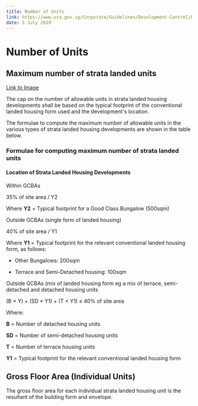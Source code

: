 ```yaml
---
title: Number of Units
link: https://www.ura.gov.sg/Corporate/Guidelines/Development-Control/Residential/Strata-Landed-Housing/Number-of-Units
date: 5 July 2019
---
```


# Number of Units



## Maximum number of strata landed units



[Link to Image](https://www.ura.gov.sg/-/media/Corporate/Guidelines/Development-control/Landed-Housing/SL02_Intensity.jpg?h=100%25&w=100%25)



The cap on the number of allowable units in strata landed housing developments shall be based on the typical footprint of the conventional landed housing form used and the development's location.



The formulae to compute the maximum number of allowable units in the various types of strata landed housing developments are shown in the table below.



### Formulae for computing maximum number of strata landed units



#### Location of Strata Landed Housing Developments

Within GCBAs  

35% of site area / Y2

Where **Y2** = Typical footprint for a Good Class Bungalow (500sqm)



Outside GCBAs (single form of landed housing)  

40% of site area / Y1

Where **Y1** = Typical footprint for the relevant conventional landed housing form, as follows:

- Other Bungalows: 200sqm

- Terrace and Semi-Detached housing: 100sqm



Outside GCBAs (mix of landed housing form eg a mix of terrace, semi-detached and detached housing units  

(B × Y) + (SD × Y1) + (T × Y1) ≤ 40% of site area

Where:

**B** = Number of detached housing units

**SD** = Number of semi-detached housing units

**T** = Number of terrace housing units

**Y1** = Typical footprint for the relevant conventional landed housing form



## Gross Floor Area (Individual Units)



The gross floor area for each individual strata landed housing unit is the resultant of the building form and envelope.





